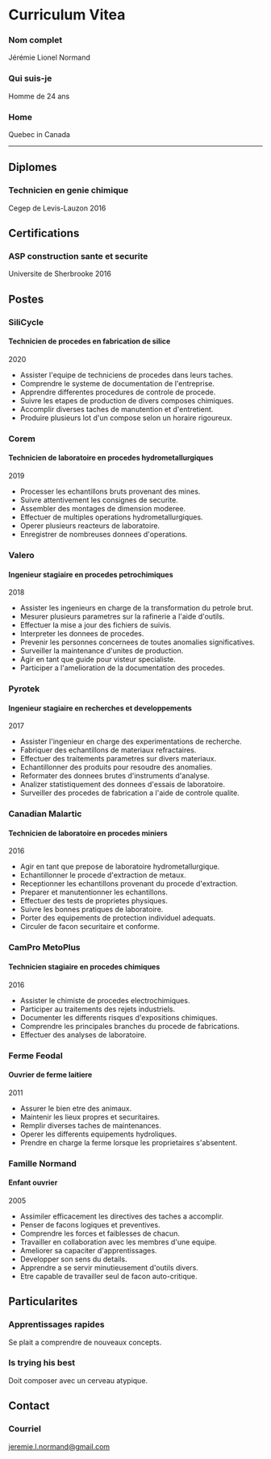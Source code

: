 # Curriculum Vitea

### Nom complet
Jérémie Lionel Normand

### Qui suis-je
Homme de 24 ans

### Home
Quebec in Canada

---

## Diplomes

### Technicien en genie chimique
Cegep de Levis-Lauzon
2016

## Certifications

### ASP construction sante et securite
Universite de Sherbrooke
2016

## Postes

### SiliCycle
#### Technicien de procedes en fabrication de silice
2020
- Assister l'equipe de techniciens de procedes dans leurs taches.
- Comprendre le systeme de documentation de l'entreprise.
- Apprendre differentes procedures de controle de procede.
- Suivre les etapes de production de divers composes chimiques.
- Accomplir diverses taches de manutention et d'entretient.
- Produire plusieurs lot d'un compose selon un horaire rigoureux.

### Corem
#### Technicien de laboratoire en procedes hydrometallurgiques
2019
- Processer les echantillons bruts provenant des mines.
- Suivre attentivement les consignes de securite.
- Assembler des montages de dimension moderee.
- Effectuer de multiples operations hydrometallurgiques.
- Operer plusieurs reacteurs de laboratoire.
- Enregistrer de nombreuses donnees d'operations.


### Valero
#### Ingenieur stagiaire en procedes petrochimiques
2018
- Assister les ingenieurs en charge de la transformation du petrole brut.
- Mesurer plusieurs parametres sur la rafinerie a l'aide d'outils.
- Effectuer la mise a jour des fichiers de suivis.
- Interpreter les donnees de procedes.
- Prevenir les personnes concernees de toutes anomalies significatives.
- Surveiller la maintenance d'unites de production.
- Agir en tant que guide pour visteur specialiste.
- Participer a l'amelioration de la documentation des procedes.

### Pyrotek
#### Ingenieur stagiaire en recherches et developpements
2017
- Assister l'ingenieur en charge des experimentations de recherche.
- Fabriquer des echantillons de materiaux refractaires.
- Effectuer des traitements parametres sur divers materiaux.
- Echantillonner des produits pour resoudre des anomalies.
- Reformater des donnees brutes d'instruments d'analyse.
- Analizer statistiquement des donnees d'essais de laboratoire.
- Surveiller des procedes de fabrication a l'aide de controle qualite.

### Canadian Malartic
#### Technicien de laboratoire en procedes miniers
2016
- Agir en tant que prepose de laboratoire hydrometallurgique.
- Echantillonner le procede d'extraction de metaux.
- Receptionner les echantillons provenant du procede d'extraction.
- Preparer et manutentionner les echantillons.
- Effectuer des tests de proprietes physiques.
- Suivre les bonnes pratiques de laboratoire.
- Porter des equipements de protection individuel adequats.
- Circuler de facon securitaire et conforme.

### CamPro MetoPlus
#### Technicien stagiaire en procedes chimiques
2016
- Assister le chimiste de procedes electrochimiques.
- Participer au traitements des rejets industriels.
- Documenter les differents risques d'expositions chimiques.
- Comprendre les principales branches du procede de fabrications.
- Effectuer des analyses de laboratoire.

### Ferme Feodal
#### Ouvrier de ferme laitiere
2011
- Assurer le bien etre des animaux.
- Maintenir les lieux propres et securitaires.
- Remplir diverses taches de maintenances.
- Operer les differents equipements hydroliques.
- Prendre en charge la ferme lorsque les proprietaires s'absentent.

### Famille Normand
#### Enfant ouvrier
2005
- Assimiler efficacement les directives des taches a accomplir.
- Penser de facons logiques et preventives.
- Comprendre les forces et faiblesses de chacun.
- Travailler en collaboration avec les membres d'une equipe.
- Ameliorer sa capaciter d'apprentissages.
- Developper son sens du details.
- Apprendre a se servir minutieusement d'outils divers.
- Etre capable de travailler seul de facon auto-critique.

## Particularites

### Apprentissages rapides
Se plait a comprendre de nouveaux concepts.

### Is trying his best
Doit composer avec un cerveau atypique.

## Contact

### Courriel
jeremie.l.normand@gmail.com

</html>
